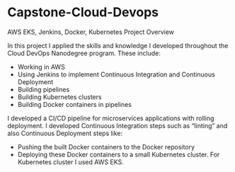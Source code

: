 # Capstone-Cloud-Devops
AWS EKS, Jenkins, Docker, Kubernetes
Project Overview

In this project I applied the skills and knowledge I developed throughout the Cloud DevOps Nanodegree program. These include:

- Working in AWS
- Using Jenkins to implement Continuous Integration and Continuous Deployment
- Building pipelines
- Building Kubernetes clusters
- Building Docker containers in pipelines

I developed a CI/CD pipeline for microservices applications with rolling deployment. I developed Continuous Integration steps such as “linting” and also Continuous Deployment steps like:

- Pushing the built Docker containers to the Docker repository
- Deploying these Docker containers to a small Kubernetes cluster. For Kubernetes cluster I used AWS EKS.
